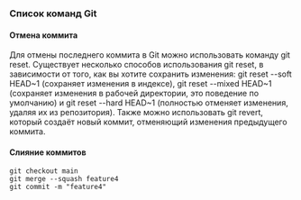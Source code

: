 ### Список команд Git

#### Отмена коммита
Для отмены последнего коммита в Git можно использовать команду git reset. Существует несколько способов использования git reset, в зависимости от того, как вы хотите сохранить изменения: git reset --soft HEAD~1 (сохраняет изменения в индексе), git reset --mixed HEAD~1 (сохраняет изменения в рабочей директории, это поведение по умолчанию) и git reset --hard HEAD~1 (полностью отменяет изменения, удаляя их из репозитория). Также можно использовать git revert, который создаёт новый коммит, отменяющий изменения предыдущего коммита.

#### Слияние коммитов
```
git checkout main
git merge --squash feature4
git commit -m "feature4"
```

